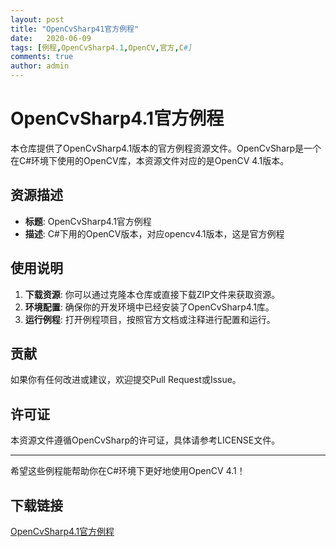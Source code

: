 ```yaml
---
layout: post
title: "OpenCvSharp41官方例程"
date:   2020-06-09
tags: [例程,OpenCvSharp4.1,OpenCV,官方,C#]
comments: true
author: admin
---
```

# OpenCvSharp4.1官方例程

本仓库提供了OpenCvSharp4.1版本的官方例程资源文件。OpenCvSharp是一个在C#环境下使用的OpenCV库，本资源文件对应的是OpenCV 4.1版本。

## 资源描述

- **标题**: OpenCvSharp4.1官方例程
- **描述**: C#下用的OpenCV版本，对应opencv4.1版本，这是官方例程

## 使用说明

1. **下载资源**: 你可以通过克隆本仓库或直接下载ZIP文件来获取资源。
2. **环境配置**: 确保你的开发环境中已经安装了OpenCvSharp4.1库。
3. **运行例程**: 打开例程项目，按照官方文档或注释进行配置和运行。

## 贡献

如果你有任何改进或建议，欢迎提交Pull Request或Issue。

## 许可证

本资源文件遵循OpenCvSharp的许可证，具体请参考LICENSE文件。

---

希望这些例程能帮助你在C#环境下更好地使用OpenCV 4.1！

## 下载链接

[OpenCvSharp4.1官方例程](https://pan.quark.cn/s/736b3dcd7000)